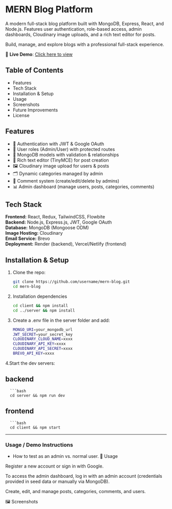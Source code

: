 # MERN Blog Platform

A modern full-stack blog platform built with MongoDB, Express, React, and Node.js. Features user authentication, role-based access, admin dashboards, Cloudinary image uploads, and a rich text editor for posts.

Build, manage, and explore blogs with a professional full-stack experience.

🚀 **Live Demo**: [Click here to view](https://your-app-url.com)

## Table of Contents
- Features
- Tech Stack
- Installation & Setup
- Usage
- Screenshots
- Future Improvements
- License


## Features
- 🔐 Authentication with JWT & Google OAuth
- 👤 User roles (Admin/User) with protected routes
- 📂 MongoDB models with validation & relationships
- 📝 Rich text editor (TinyMCE) for post creation
- 🖼️ Cloudinary image upload for users & posts
- 🗂️ Dynamic categories managed by admin
- 💬 Comment system (create/edit/delete by admins)
- 📊 Admin dashboard (manage users, posts, categories, comments)

## Tech Stack
**Frontend:** React, Redux, TailwindCSS, Flowbite  
**Backend:** Node.js, Express.js, JWT, Google OAuth  
**Database:** MongoDB (Mongoose ODM)  
**Image Hosting:** Cloudinary  
**Email Service:** Brevo  
**Deployment:** Render (backend), Vercel/Netlify (frontend)


## Installation & Setup

1. Clone the repo:
   ```bash
   git clone https://github.com/username/mern-blog.git
   cd mern-blog

2. Installation dependencies 
   ```bash
   cd client && npm install
   cd ../server && npm install

3. Create a .env file in the server folder and add:
   ```bash
   MONGO_URI=your_mongodb_url
   JWT_SECRET=your_secret_key
   CLOUDINARY_CLOUD_NAME=xxxx
   CLOUDINARY_API_KEY=xxxx
   CLOUDINARY_API_SECRET=xxxx
   BREVO_API_KEY=xxxx

4.Start the dev servers:
## backend
      ```bash
      cd server && npm run dev
## frontend
      ```bash
      cd client && npm start
---

###  **Usage / Demo Instructions**
- How to test as an admin vs. normal user.
📖 Usage

Register a new account or sign in with Google.

To access the admin dashboard, log in with an admin account (credentials provided in seed data or manually via MongoDB).

Create, edit, and manage posts, categories, comments, and users.

🖼️ Screenshots
